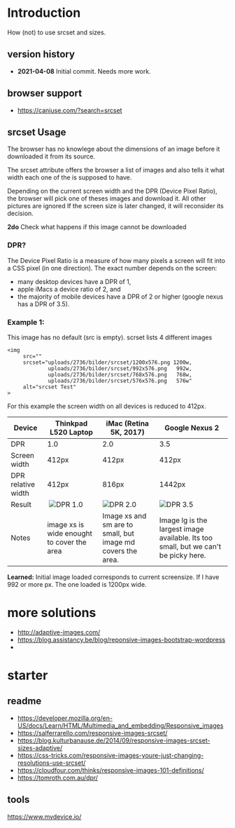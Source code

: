 # Introduction
How (not) to use srcset and sizes. 

## version history
* **2021-04-08** Initial commit. Needs more work.

## browser support
* https://caniuse.com/?search=srcset

## srcset Usage 
The browser has no knowlege about the dimensions of an image before it downloaded it from its source.

The srcset attribute offers the browser a list of images and also tells it what width each one of the is supposed to have.

Depending on the current screen width and the DPR (Device Pixel Ratio), the browser will pick one of theses images and download it. All other pictures are ignored  If the screen size is later changed, it will reconsider its decision.

**2do** Check what happens if this image cannot be downloaded

### DPR?
The Device Pixel Ratio is a measure of how many pixels a screen will fit into a CSS pixel (in one direction). The exact number depends on the screen:

* many desktop devices have a DPR of 1, 
* apple iMacs a device ratio of 2, and 
* the majority of mobile devices have a DPR of 2 or higher (google nexus has a DPR of 3.5).

### Example 1:
This image has no default (src is empty). scrset lists 4 different images

```
<img 
     src=""
     srcset="uploads/2736/bilder/srcset/1200x576.png 1200w,
             uploads/2736/bilder/srcset/992x576.png   992w,
             uploads/2736/bilder/srcset/768x576.png   768w,
             uploads/2736/bilder/srcset/576x576.png   576w"
     alt="srcset Test"
>
```

For this example the screen width on all devices is reduced to 412px. 


| Device | Thinkpad L520 Laptop | iMac (Retina 5K, 2017) | Google Nexus 2 |
|--------|-----------------------|------------------------|----------------|
| DPR | 1.0 | 2.0 | 3.5|
| Screen width | 412px | 412px | 412px |
| DPR relative width | 412px | 816px | 1442px |
| Result | ![DPR 1.0](https://user-images.githubusercontent.com/68318893/114030528-d1e7e600-987a-11eb-907f-5734adde0b09.jpeg) | ![DPR 2.0](https://user-images.githubusercontent.com/68318893/114030534-d2807c80-987a-11eb-887b-9f415771bc9e.jpeg) | ![DPR 3.5](https://user-images.githubusercontent.com/68318893/114030537-d3191300-987a-11eb-8b82-012c0251c978.jpeg) |
| Notes | image xs is wide enought to cover the area | Image xs and sm are to small, but image md covers the area. | Image lg is the largest image available. Its too small, but we can't be picky here. |

**Learned:** Initial image loaded corresponds to current screensize. If I have 992 or more px. The one loaded is 1200px wide. 

# more solutions

* http://adaptive-images.com/
* https://blog.assistancy.be/blog/reponsive-images-bootstrap-wordpress
* 

# starter

## readme
* https://developer.mozilla.org/en-US/docs/Learn/HTML/Multimedia_and_embedding/Responsive_images
* https://salferrarello.com/responsive-images-srcset/
* https://blog.kulturbanause.de/2014/09/responsive-images-srcset-sizes-adaptive/
* https://css-tricks.com/responsive-images-youre-just-changing-resolutions-use-srcset/
* https://cloudfour.com/thinks/responsive-images-101-definitions/
* https://tomroth.com.au/dpr/

## tools
https://www.mydevice.io/
